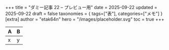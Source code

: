 +++
title = "ダミー記事 22 – プレビュー用"
date = 2025-09-22
updated = 2025-09-22
draft = false
taxonomies = { tags=["表"], categories=["メモ"] }
[extra]
author = "etak64n"
hero = "/images/placeholder.svg"
toc = true
+++

| A | B |
|---|---|
| x | y |

